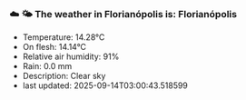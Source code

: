 ### ☁️ 🌤️  The weather in Florianópolis is: Florianópolis

- Temperature: 14.28°C
- On flesh: 14.14°C
- Relative air humidity: 91%
- Rain: 0.0 mm
- Description: Clear sky
- last updated: 2025-09-14T03:00:43.518599
